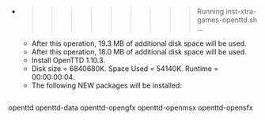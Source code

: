 * >>>>>>>>> Running inst-xtra-games-openttd.sh ...
  * After this operation, 19.3 MB of additional disk space will be used.
  * After this operation, 18.0 MB of additional disk space will be used.
  * Install OpenTTD 1.10.3.
  * Disk size = 6840680K. Space Used = 54140K. Runtime = 00:00:00:04.
  * The following NEW packages will be installed:
  ```bash
openttd openttd-data openttd-opengfx openttd-openmsx openttd-opensfx
  ```
